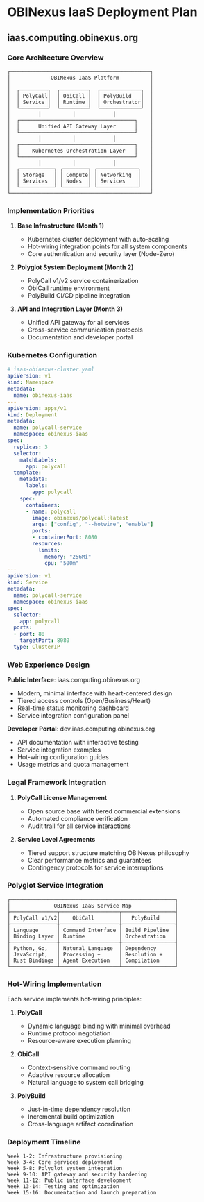 # OBINexus IaaS Deployment Plan
## iaas.computing.obinexus.org

### Core Architecture Overview

```
┌─────────────────────────────────────────────┐
│             OBINexus IaaS Platform          │
│                                             │
│  ┌─────────┐  ┌─────────┐  ┌─────────────┐  │
│  │ PolyCall│  │ ObiCall │  │ PolyBuild   │  │
│  │ Service │  │ Runtime │  │ Orchestrator│  │
│  └─────────┘  └─────────┘  └─────────────┘  │
│         │          │            │           │
│  ┌─────────────────────────────────────┐    │
│  │      Unified API Gateway Layer      │    │
│  └─────────────────────────────────────┘    │
│         │          │            │           │
│  ┌─────────────────────────────────────┐    │
│  │    Kubernetes Orchestration Layer   │    │
│  └─────────────────────────────────────┘    │
│         │          │            │           │
│  ┌───────────┐ ┌────────┐ ┌─────────────┐   │
│  │ Storage   │ │ Compute│ │ Networking  │   │
│  │ Services  │ │ Nodes  │ │ Services    │   │
│  └───────────┘ └────────┘ └─────────────┘   │
└─────────────────────────────────────────────┘
```

### Implementation Priorities

1. **Base Infrastructure (Month 1)**
   - Kubernetes cluster deployment with auto-scaling
   - Hot-wiring integration points for all system components
   - Core authentication and security layer (Node-Zero)

2. **Polyglot System Deployment (Month 2)**
   - PolyCall v1/v2 service containerization
   - ObiCall runtime environment
   - PolyBuild CI/CD pipeline integration

3. **API and Integration Layer (Month 3)**
   - Unified API gateway for all services
   - Cross-service communication protocols
   - Documentation and developer portal

### Kubernetes Configuration

```yaml
# iaas-obinexus-cluster.yaml
apiVersion: v1
kind: Namespace
metadata:
  name: obinexus-iaas
---
apiVersion: apps/v1
kind: Deployment
metadata:
  name: polycall-service
  namespace: obinexus-iaas
spec:
  replicas: 3
  selector:
    matchLabels:
      app: polycall
  template:
    metadata:
      labels:
        app: polycall
    spec:
      containers:
      - name: polycall
        image: obinexus/polycall:latest
        args: ["config", "--hotwire", "enable"]
        ports:
        - containerPort: 8080
        resources:
          limits:
            memory: "256Mi"
            cpu: "500m"
---
apiVersion: v1
kind: Service
metadata:
  name: polycall-service
  namespace: obinexus-iaas
spec:
  selector:
    app: polycall
  ports:
  - port: 80
    targetPort: 8080
  type: ClusterIP
```

### Web Experience Design

**Public Interface**: iaas.computing.obinexus.org
- Modern, minimal interface with heart-centered design
- Tiered access controls (Open/Business/Heart)
- Real-time status monitoring dashboard
- Service integration configuration panel

**Developer Portal**: dev.iaas.computing.obinexus.org
- API documentation with interactive testing
- Service integration examples
- Hot-wiring configuration guides
- Usage metrics and quota management

### Legal Framework Integration

1. **PolyCall License Management**
   - Open source base with tiered commercial extensions
   - Automated compliance verification
   - Audit trail for all service interactions

2. **Service Level Agreements**
   - Tiered support structure matching OBINexus philosophy
   - Clear performance metrics and guarantees
   - Contingency protocols for service interruptions

### Polyglot Service Integration

```
┌─────────────────────────────────────────────────────┐
│              OBINexus IaaS Service Map              │
├───────────────┬───────────────────┬─────────────────┤
│ PolyCall v1/v2│    ObiCall        │   PolyBuild     │
├───────────────┼───────────────────┼─────────────────┤
│ Language      │ Command Interface │ Build Pipeline  │
│ Binding Layer │ Runtime           │ Orchestration   │
├───────────────┼───────────────────┼─────────────────┤
│ Python, Go,   │ Natural Language  │ Dependency      │
│ JavaScript,   │ Processing +      │ Resolution +    │
│ Rust Bindings │ Agent Execution   │ Compilation     │
└───────────────┴───────────────────┴─────────────────┘
```

### Hot-Wiring Implementation

Each service implements hot-wiring principles:

1. **PolyCall**
   - Dynamic language binding with minimal overhead
   - Runtime protocol negotiation
   - Resource-aware execution planning

2. **ObiCall**
   - Context-sensitive command routing
   - Adaptive resource allocation
   - Natural language to system call bridging

3. **PolyBuild**
   - Just-in-time dependency resolution
   - Incremental build optimization
   - Cross-language artifact coordination

### Deployment Timeline

```
Week 1-2: Infrastructure provisioning
Week 3-4: Core services deployment
Week 5-8: Polyglot system integration
Week 9-10: API gateway and security hardening
Week 11-12: Public interface development
Week 13-14: Testing and optimization
Week 15-16: Documentation and launch preparation
```


